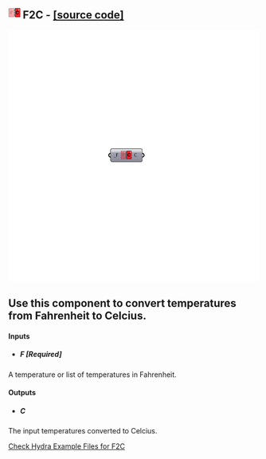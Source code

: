 ## ![](../../images/icons/F2C.png) F2C - [[source code]](https://github.com/mostaphaRoudsari/ladybug/tree/master/src/Ladybug_F2C.py)

![](../../images/components/F2C.png)

Use this component to convert temperatures from Fahrenheit to Celcius.
 -
 

#### Inputs
* ##### F [Required]
A temperature or list of temperatures in Fahrenheit.

#### Outputs
* ##### C
The input temperatures converted to Celcius.


[Check Hydra Example Files for F2C](https://hydrashare.github.io/hydra/index.html?keywords=Ladybug_F2C)